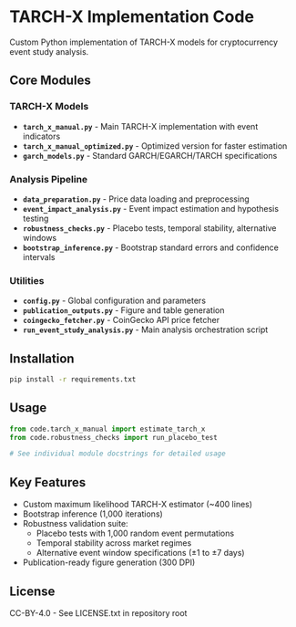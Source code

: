 # TARCH-X Implementation Code

Custom Python implementation of TARCH-X models for cryptocurrency event study analysis.

## Core Modules

### TARCH-X Models
- **`tarch_x_manual.py`** - Main TARCH-X implementation with event indicators
- **`tarch_x_manual_optimized.py`** - Optimized version for faster estimation
- **`garch_models.py`** - Standard GARCH/EGARCH/TARCH specifications

### Analysis Pipeline
- **`data_preparation.py`** - Price data loading and preprocessing
- **`event_impact_analysis.py`** - Event impact estimation and hypothesis testing
- **`robustness_checks.py`** - Placebo tests, temporal stability, alternative windows
- **`bootstrap_inference.py`** - Bootstrap standard errors and confidence intervals

### Utilities
- **`config.py`** - Global configuration and parameters
- **`publication_outputs.py`** - Figure and table generation
- **`coingecko_fetcher.py`** - CoinGecko API price fetcher
- **`run_event_study_analysis.py`** - Main analysis orchestration script

## Installation

```bash
pip install -r requirements.txt
```

## Usage

```python
from code.tarch_x_manual import estimate_tarch_x
from code.robustness_checks import run_placebo_test

# See individual module docstrings for detailed usage
```

## Key Features

- Custom maximum likelihood TARCH-X estimator (~400 lines)
- Bootstrap inference (1,000 iterations)
- Robustness validation suite:
  - Placebo tests with 1,000 random event permutations
  - Temporal stability across market regimes
  - Alternative event window specifications (±1 to ±7 days)
- Publication-ready figure generation (300 DPI)

## License

CC-BY-4.0 - See LICENSE.txt in repository root
